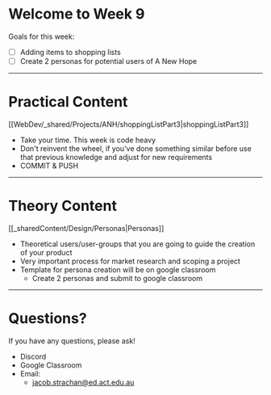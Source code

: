 # Welcome to Week 9

Goals for this week:
- [ ] Adding items to shopping lists
- [ ] Create 2 personas for potential users of A New Hope

---
# Practical Content

[[WebDev/_shared/Projects/ANH/shoppingListPart3|shoppingListPart3]]
- Take your time. This week is code heavy
- Don't reinvent the wheel, if you've done something similar before use that previous knowledge and adjust for new requirements
- COMMIT & PUSH

---

# Theory Content

[[_sharedContent/Design/Personas|Personas]]
- Theoretical users/user-groups that you are going to guide the creation of your product
- Very important process for market research and scoping a project
- Template for persona creation will be on google classroom
	- Create 2 personas and submit to google classroom 

---

# Questions?

If you have any questions, please ask!
- Discord
- Google Classroom
- Email: 
	- jacob.strachan@ed.act.edu.au